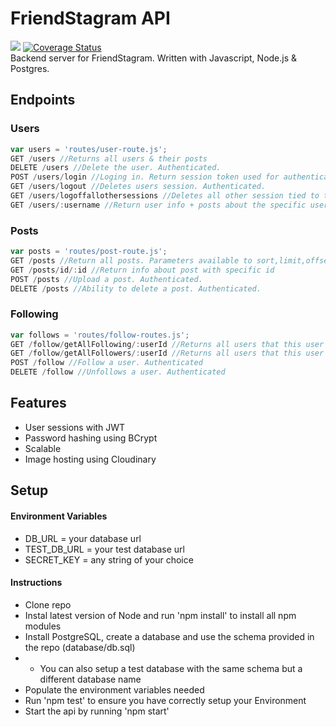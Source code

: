 # FriendStagram API
<img src="https://travis-ci.org/BrandonDanis/FriendStagram-API.svg?branch=master"></img>
[![Coverage Status](https://coveralls.io/repos/github/BrandonDanis/FriendStagram-API/badge.svg?branch=master)](https://coveralls.io/github/BrandonDanis/FriendStagram-API?branch=master)<br>
Backend server for FriendStagram. Written with Javascript, Node.js & Postgres.

## Endpoints
### Users
```javascript
var users = 'routes/user-route.js';
GET /users //Returns all users & their posts
DELETE /users //Delete the user. Authenticated.
POST /users/login //Loging in. Return session token used for authentication
GET /users/logout //Deletes users session. Authenticated.
GET /users/logoffallothersessions //Deletes all other session tied to the account. Authenticated.
GET /users/:username //Return user info + posts about the specific user
```

### Posts
```javascript
var posts = 'routes/post-route.js';
GET /posts //Return all posts. Parameters available to sort,limit,offset and search
GET /posts/id/:id //Return info about post with specific id
POST /posts //Upload a post. Authenticated.
DELETE /posts //Ability to delete a post. Authenticated.
```

### Following
```javascript
var follows = 'routes/follow-routes.js';
GET /follow/getAllFollowing/:userId //Returns all users that this user follows
GET /follow/getAllFollowers/:userId //Returns all users that this user is followed by
POST /follow //Follow a user. Authenticated
DELETE /follow //Unfollows a user. Authenticated
```

## Features
- User sessions with JWT
- Password hashing using BCrypt
- Scalable
- Image hosting using Cloudinary

## Setup

#### Environment Variables
* DB_URL = your database url
* TEST_DB_URL = your test database url
* SECRET_KEY = any string of your choice

#### Instructions
* Clone repo
* Instal latest version of Node and run 'npm install' to install all npm modules
* Install PostgreSQL, create a database and use the schema provided in the repo (database/db.sql)
* * You can also setup a test database with the same schema but a different database name
* Populate the environment variables needed
* Run 'npm test' to ensure you have correctly setup your Environment
* Start the api by running 'npm start'
